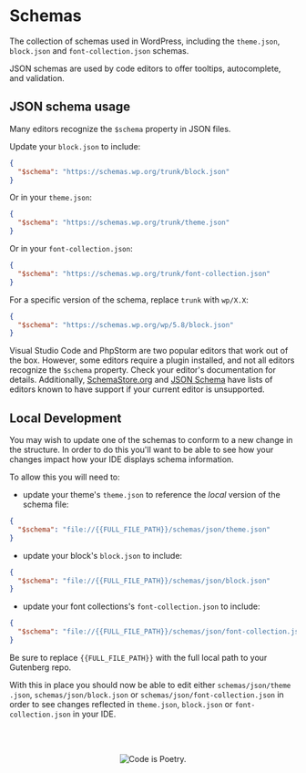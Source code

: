 # Schemas

The collection of schemas used in WordPress, including the `theme.json`, `block.json` and `font-collection.json` schemas.

JSON schemas are used by code editors to offer tooltips, autocomplete, and validation.

## JSON schema usage

Many editors recognize the `$schema` property in JSON files.

Update your `block.json` to include:

```json
{
  "$schema": "https://schemas.wp.org/trunk/block.json"
}
```

Or in your `theme.json`:

```json
{
  "$schema": "https://schemas.wp.org/trunk/theme.json"
}
```

Or in your `font-collection.json`:

```json
{
  "$schema": "https://schemas.wp.org/trunk/font-collection.json"
}
```

For a specific version of the schema, replace `trunk` with `wp/X.X`:

```json
{
  "$schema": "https://schemas.wp.org/wp/5.8/block.json"
}
```

Visual Studio Code and PhpStorm are two popular editors that work out of the box. However, some editors require a plugin installed, and not all editors recognize the `$schema` property. Check your editor's documentation for details. Additionally, [SchemaStore.org](https://www.schemastore.org/) and [JSON Schema](https://json-schema.org/tools) have lists of editors known to have support if your current editor is unsupported.

## Local Development

You may wish to update one of the schemas to conform to a new change in the structure. In order to do this you'll want to be able to see how your changes impact how your IDE displays schema information.

To allow this you will need to:

- update your theme's `theme.json` to reference the _local_ version of the schema file:

```json
{
  "$schema": "file://{{FULL_FILE_PATH}}/schemas/json/theme.json"
}
```

- update your block's `block.json` to include:

```json
{
  "$schema": "file://{{FULL_FILE_PATH}}/schemas/json/block.json"
}
```

- update your font collections's `font-collection.json` to include:

```json
{
  "$schema": "file://{{FULL_FILE_PATH}}/schemas/json/font-collection.json"
}
```

Be sure to replace `{{FULL_FILE_PATH}}` with the full local path to your Gutenberg repo.

With this in place you should now be able to edit either `schemas/json/theme .json`, `schemas/json/block.json` or `schemas/json/font-collection.json` in order to see changes reflected in `theme.json`, `block.json` or `font-collection.json` in your IDE.

<br/><br/><p align="center"><img src="https://s.w.org/style/images/codeispoetry.png?1" alt="Code is Poetry." /></p>

